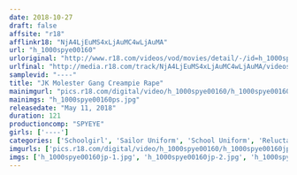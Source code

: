 ```yaml
---
date: 2018-10-27
draft: false
affsite: "r18"
afflinkr18: "NjA4LjEuMS4xLjAuMC4wLjAuMA"
url: "h_1000spye00160"
urloriginal: "http://www.r18.com/videos/vod/movies/detail/-/id=h_1000spye00160"
urlfinal: "http://media.r18.com/track/NjA4LjEuMS4xLjAuMC4wLjAuMA/videos/vod/movies/detail/-/id=h_1000spye00160"
samplevid: "----"
title: "JK Molester Gang Creampie Rape"
mainimgurl: "pics.r18.com/digital/video/h_1000spye00160/h_1000spye00160ps.jpg"
mainimgs: "h_1000spye00160ps.jpg"
releasedate: "May 11, 2018"
duration: 121
productioncomp: "SPYEYE"
girls: ['----']
categories: ['Schoolgirl', 'Sailor Uniform', 'School Uniform', 'Reluctant', 'Groping', 'Creampie']
imgurls: ['pics.r18.com/digital/video/h_1000spye00160/h_1000spye00160jp-1.jpg', 'pics.r18.com/digital/video/h_1000spye00160/h_1000spye00160jp-2.jpg', 'pics.r18.com/digital/video/h_1000spye00160/h_1000spye00160jp-3.jpg', 'pics.r18.com/digital/video/h_1000spye00160/h_1000spye00160jp-4.jpg', 'pics.r18.com/digital/video/h_1000spye00160/h_1000spye00160jp-5.jpg', 'pics.r18.com/digital/video/h_1000spye00160/h_1000spye00160jp-6.jpg', 'pics.r18.com/digital/video/h_1000spye00160/h_1000spye00160jp-7.jpg', 'pics.r18.com/digital/video/h_1000spye00160/h_1000spye00160jp-8.jpg', 'pics.r18.com/digital/video/h_1000spye00160/h_1000spye00160jp-9.jpg', 'pics.r18.com/digital/video/h_1000spye00160/h_1000spye00160jp-10.jpg', 'pics.r18.com/digital/video/h_1000spye00160/h_1000spye00160jp-11.jpg', 'pics.r18.com/digital/video/h_1000spye00160/h_1000spye00160jp-12.jpg', 'pics.r18.com/digital/video/h_1000spye00160/h_1000spye00160jp-13.jpg', 'pics.r18.com/digital/video/h_1000spye00160/h_1000spye00160jp-14.jpg', 'pics.r18.com/digital/video/h_1000spye00160/h_1000spye00160jp-15.jpg', 'pics.r18.com/digital/video/h_1000spye00160/h_1000spye00160jp-16.jpg', 'pics.r18.com/digital/video/h_1000spye00160/h_1000spye00160jp-17.jpg', 'pics.r18.com/digital/video/h_1000spye00160/h_1000spye00160jp-18.jpg', 'pics.r18.com/digital/video/h_1000spye00160/h_1000spye00160jp-19.jpg', 'pics.r18.com/digital/video/h_1000spye00160/h_1000spye00160jp-20.jpg']
imgs: ['h_1000spye00160jp-1.jpg', 'h_1000spye00160jp-2.jpg', 'h_1000spye00160jp-3.jpg', 'h_1000spye00160jp-4.jpg', 'h_1000spye00160jp-5.jpg', 'h_1000spye00160jp-6.jpg', 'h_1000spye00160jp-7.jpg', 'h_1000spye00160jp-8.jpg', 'h_1000spye00160jp-9.jpg', 'h_1000spye00160jp-10.jpg', 'h_1000spye00160jp-11.jpg', 'h_1000spye00160jp-12.jpg', 'h_1000spye00160jp-13.jpg', 'h_1000spye00160jp-14.jpg', 'h_1000spye00160jp-15.jpg', 'h_1000spye00160jp-16.jpg', 'h_1000spye00160jp-17.jpg', 'h_1000spye00160jp-18.jpg', 'h_1000spye00160jp-19.jpg', 'h_1000spye00160jp-20.jpg']
---
```


